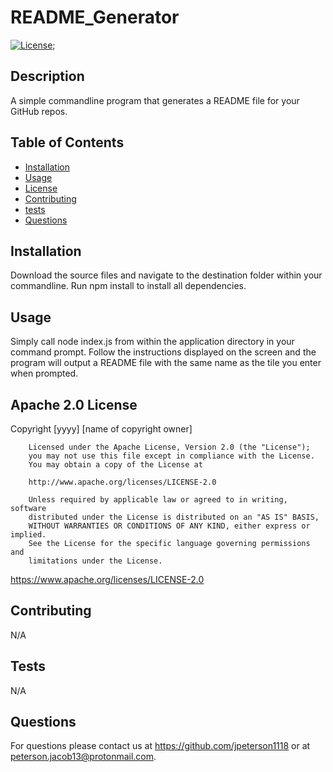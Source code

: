 # README_Generator
  [![License](https://img.shields.io/badge/License-Apache_2.0-blue.svg)](https://opensource.org/licenses/Apache-2.0);

  ## Description

  A simple commandline program that generates a README file for your GitHub repos.

  ## Table of Contents

  - [Installation](#installation})
  - [Usage](#usage)
  - [License](#license)
  - [Contributing](#contributing)
  - [tests](#tests)
  - [Questions](#questions)

  ## Installation

  Download the source files and navigate to the destination folder within your commandline. Run npm install to install all dependencies.

  ## Usage
  Simply call node index.js from within the application directory in your command prompt. Follow the instructions displayed on the screen and the program will output a README file with the same name as the tile you enter when prompted.

  ## Apache 2.0 License

  Copyright [yyyy] [name of copyright owner]

        Licensed under the Apache License, Version 2.0 (the "License");
        you may not use this file except in compliance with the License.
        You may obtain a copy of the License at

        http://www.apache.org/licenses/LICENSE-2.0

        Unless required by applicable law or agreed to in writing, software
        distributed under the License is distributed on an "AS IS" BASIS,
        WITHOUT WARRANTIES OR CONDITIONS OF ANY KIND, either express or implied.
        See the License for the specific language governing permissions and
        limitations under the License.

  https://www.apache.org/licenses/LICENSE-2.0

  ## Contributing

  N/A

  ## Tests

  N/A

  ## Questions

  For questions please contact us at https://github.com/jpeterson1118 or at peterson.jacob13@protonmail.com.

